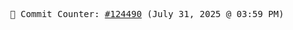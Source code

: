 <p align="center">
    <samp>
        📮 Commit Counter: <a href="https://github.com/Javascript-void0/Javascript-void0/commits/main">#124490</a> (July 31, 2025 @ 03:59 PM)
    </samp>
</p>